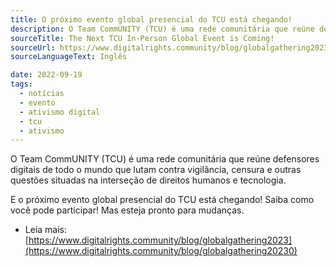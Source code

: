 ```yaml
---
title: O próximo evento global presencial do TCU está chegando!
description: O Team CommUNITY (TCU) é uma rede comunitária que reúne defensores digitais de todo o mundo. E o próximo evento global presencial está chegando!
sourceTitle: The Next TCU In-Person Global Event is Coming!
sourceUrl: https://www.digitalrights.community/blog/globalgathering2023
sourceLanguageText: Inglês

date: 2022-09-19
tags:
  - notícias
  - evento
  - ativismo digital
  - tcu
  - ativismo
---
```


O Team CommUNITY (TCU) é uma rede comunitária que reúne defensores digitais de todo o mundo que lutam contra vigilância, censura e outras questões situadas na interseção de direitos humanos e tecnologia.

E o próximo evento global presencial do TCU está chegando! Saiba como você pode participar! Mas esteja pronto para mudanças.

* Leia mais: [https://www.digitalrights.community/blog/globalgathering2023](https://www.digitalrights.community/blog/globalgathering20230)

